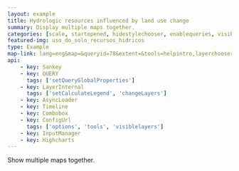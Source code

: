 ```yaml
---
layout: example
title: Hydrologic resources influenced by land use change
summary: Display multiple maps together.
categories: [scale, startopened, hidestylechooser, enablequeries, visiblelayers]
featured-img: uso_do_solo_recursos_hidricos
type: Example
map-link: lang=eng&map=&queryid=78&extent=&tools=helpintro,layerchooser,zoomextent,customzoom,getfeature,hovershowlegend&options=scale,startopened,hidestylechooser,enablequeries&visiblelayers=1000
api: 
    - key: Sankey
    - key: QUERY
      tags: ['setQueryGlobalProperties']
    - key: LayerInternal
      tags: ['setCalculateLegend', 'changeLayers']
    - key: AsyncLoader
    - key: Timeline
    - key: Combobox
    - key: ConfigUrl
      tags: ['options', 'tools', 'visiblelayers']
    - key: InputManager
    - key: Highcharts
---
```

Show multiple maps together.
